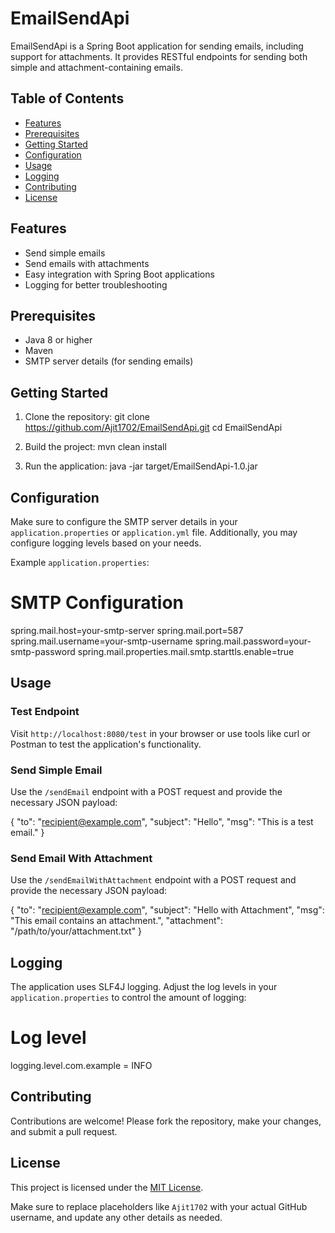 # EmailSendApi
EmailSendApi is a Spring Boot application for sending emails, including support for attachments. It provides RESTful endpoints for sending both simple and attachment-containing emails.

## Table of Contents

- [Features](#features)
- [Prerequisites](#prerequisites)
- [Getting Started](#getting-started)
- [Configuration](#configuration)
- [Usage](#usage)
- [Logging](#logging)
- [Contributing](#contributing)
- [License](#license)

## Features
- Send simple emails
- Send emails with attachments
- Easy integration with Spring Boot applications
- Logging for better troubleshooting

## Prerequisites
- Java 8 or higher
- Maven
- SMTP server details (for sending emails)

## Getting Started
1. Clone the repository:
   git clone https://github.com/Ajit1702/EmailSendApi.git
   cd EmailSendApi

2. Build the project:
   mvn clean install

3. Run the application:
   java -jar target/EmailSendApi-1.0.jar

## Configuration
Make sure to configure the SMTP server details in your `application.properties` or `application.yml` file. Additionally, you may configure logging levels based on your needs.

Example `application.properties`:
# SMTP Configuration
spring.mail.host=your-smtp-server
spring.mail.port=587
spring.mail.username=your-smtp-username
spring.mail.password=your-smtp-password
spring.mail.properties.mail.smtp.starttls.enable=true

## Usage

### Test Endpoint
Visit `http://localhost:8080/test` in your browser or use tools like curl or Postman to test the application's functionality.

### Send Simple Email
Use the `/sendEmail` endpoint with a POST request and provide the necessary JSON payload:

{
  "to": "recipient@example.com",
  "subject": "Hello",
  "msg": "This is a test email."
}

### Send Email With Attachment
Use the `/sendEmailWithAttachment` endpoint with a POST request and provide the necessary JSON payload:

{
  "to": "recipient@example.com",
  "subject": "Hello with Attachment",
  "msg": "This email contains an attachment.",
  "attachment": "/path/to/your/attachment.txt"
}

## Logging
The application uses SLF4J logging. Adjust the log levels in your `application.properties` to control the amount of logging:

# Log level
logging.level.com.example = INFO

## Contributing
Contributions are welcome! Please fork the repository, make your changes, and submit a pull request.

## License
This project is licensed under the [MIT License](LICENSE).

Make sure to replace placeholders like `Ajit1702` with your actual GitHub username, and update any other details as needed.

